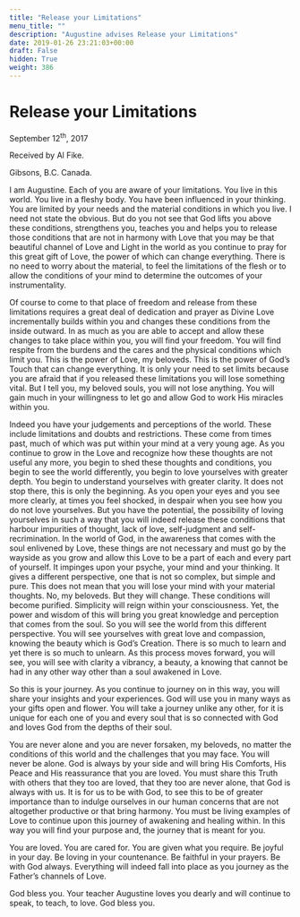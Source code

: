 ```yaml
---
title: "Release your Limitations"
menu_title: ""
description: "Augustine advises Release your Limitations"
date: 2019-01-26 23:21:03+00:00
draft: False
hidden: True
weight: 386
---
```

# Release your Limitations 

September 12<sup>th</sup>, 2017

Received by Al Fike.

Gibsons, B.C. Canada. 

I am Augustine. Each of you are aware of your limitations. You live in this world. You live in a fleshy body. You have been influenced in your thinking. You are limited by your needs and the material conditions in which you live. I need not state the obvious. But do you not see that God lifts you above these conditions, strengthens you, teaches you and helps you to release those conditions that are not in harmony with Love that you may be that beautiful channel of Love and Light in the world as you continue to pray for this great gift of Love, the power of which can change everything. There is no need to worry about the material, to feel the limitations of the flesh or to allow the conditions of your mind to determine the outcomes of your instrumentality.

Of course to come to that place of freedom and release from these limitations requires a great deal of dedication and prayer as Divine Love incrementally builds within you and changes these conditions from the inside outward. In as much as you are able to accept and allow these changes to take place within you, you will find your freedom. You will find respite from the burdens and the cares and the physical conditions which limit you. This is the power of Love, my beloveds. This is the power of God’s Touch that can change everything. It is only your need to set limits because you are afraid that if you released these limitations you will lose something vital. But I tell you, my beloved souls, you will not lose anything. You will gain much in your willingness to let go and allow God to work His miracles within you. 

Indeed you have your judgements and perceptions of the world. These include limitations and doubts and restrictions. These come from times past, much of which was put within your mind at a very young age. As you continue to grow in the Love and recognize how these thoughts are not useful any more, you begin to shed these thoughts and conditions, you begin to see the world differently, you begin to love yourselves with greater depth. You begin to understand yourselves with greater clarity. It does not stop there, this is only the beginning. As you open your eyes and you see more clearly, at times you feel shocked, in despair when you see how you do not love yourselves. But you have the potential, the possibility of loving yourselves in such a way that you will indeed release these conditions that harbour impurities of thought, lack of love, self-judgment and self-recrimination. In the world of God, in the awareness that comes with the soul enlivened by Love, these things are not necessary and must go by the wayside as you grow and allow this Love to be a part of each and every part of yourself. It impinges upon your psyche, your mind and your thinking. It gives a different perspective, one that is not so complex, but simple and pure. This does not mean that you will lose your mind with your material thoughts. No, my beloveds. But they will change. These conditions will become purified. Simplicity will reign within your consciousness. Yet, the power and wisdom of this will bring you great knowledge and perception that comes from the soul. So you will see the world from this different perspective. You will see yourselves with great love and compassion, knowing the beauty which is God’s Creation. There is so much to learn and yet there is so much to unlearn. As this process moves forward, you will see, you will see with clarity a vibrancy, a beauty, a knowing that cannot be had in any other way other than a soul awakened in Love.

So this is your journey. As you continue to journey on in this way, you will share your insights and your experiences. God will use you in many ways as your gifts open and flower. You will take a journey unlike any other, for it is unique for each one of you and every soul that is so connected with God and loves God from the depths of their soul. 

You are never alone and you are never forsaken, my beloveds, no matter the conditions of this world and the challenges that you may face. You will never be alone. God is always by your side and will bring His Comforts, His Peace and His reassurance that you are loved. You must share this Truth with others that they too are loved, that they too are never alone, that God is always with us. It is for us to be with God, to see this to be of greater importance than to indulge ourselves in our human concerns that are not altogether productive or that bring harmony. You must be living examples of Love to continue upon this journey of awakening and healing within. In this way you will find your purpose and, the journey that is meant for you. 

You are loved. You are cared for. You are given what you require. Be joyful in your day. Be loving in your countenance. Be faithful in your prayers. Be with God always. Everything will indeed fall into place as you journey as the Father’s channels of Love. 

God bless you. Your teacher Augustine loves you dearly and will continue to speak, to teach, to love. God bless you.
